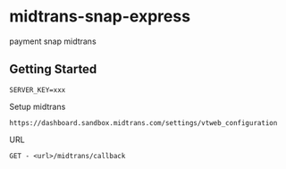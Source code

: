 # midtrans-snap-express
payment snap midtrans
 
## Getting Started

```
SERVER_KEY=xxx
```
Setup midtrans
 ```
 https://dashboard.sandbox.midtrans.com/settings/vtweb_configuration
 ```
 URL
 ```
GET - <url>/midtrans/callback
 ```

